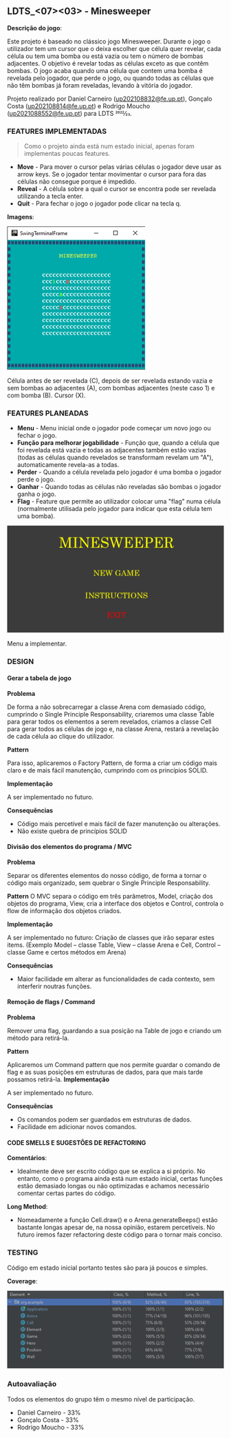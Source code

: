 ## LDTS_<07><03> - Minesweeper

**Descrição do jogo**:

Este projeto é baseado no clássico jogo Minesweeper. Durante o jogo o utilizador tem um cursor que o deixa escolher que célula quer revelar, cada célula ou tem uma bomba ou está vazia ou tem o número de bombas adjacentes.
O objetivo é revelar todas as células exceto as que contêm bombas. O jogo acaba quando uma célula que contem uma bomba é revelada pelo jogador, que perde o jogo, ou quando todas as células que não têm bombas já foram reveladas, levando à vitória do jogador. 

Projeto realizado por Daniel Carneiro (up202108832@fe.up.pt), Gonçalo Costa (up202108814@fe.up.pt) e Rodrigo Moucho (up2021088552@fe.up.pt) para LDTS 2022⁄23.

### FEATURES IMPLEMENTADAS

> Como o projeto ainda está num estado inicial, apenas foram implementas poucas features.

- **Move** - Para mover o cursor pelas várias células o jogador deve usar as arrow keys. Se o jogador tentar movimentar o cursor para fora das células não consegue porque é impedido.
- **Reveal** - A célula sobre a qual o cursor se encontra pode ser revelada utilizando a tecla enter.
- **Quit** - Para fechar o jogo o jogador pode clicar na tecla q.

**Imagens**:

![img_3.png](LDTSjogo.PNG)

Célula antes de ser revelada (C), depois de ser revelada estando vazia e sem bombas ao adjacentes (A), com bombas adjacentes (neste caso 1) e com bomba (B). Cursor (X).
### FEATURES PLANEADAS

- **Menu** - Menu inicial onde o jogador pode começar um novo jogo ou fechar o jogo.
- **Função para melhorar jogabilidade** - Função que, quando a célula que foi revelada está vazia e todas as adjacentes também estão vazias (todas as células quando revelados se transformam revelam um "A"), automaticamente revela-as a todas.
- **Perder** - Quando a célula revelada pelo jogador é uma bomba o jogador perde o jogo.
- **Ganhar** - Quando todas as células não reveladas são bombas o jogador ganha o jogo.
- **Flag** - Feature que permite ao utilizador colocar uma "flag" numa célula (normalmente utilisada pelo jogador para indicar que esta célula tem uma bomba).

![img_1.png](menu.PNG)

Menu a implementar.
### DESIGN

#### Gerar a tabela de jogo

**Problema**

De forma a não sobrecarregar a classe Arena com demasiado código, cumprindo o Single Principle Responsability, criaremos uma classe Table para gerar todos os elementos a serem revelados, criamos a classe Cell para gerar todos as células de jogo e, na classe Arena, restará a revelação de cada célula ao clique do utilizador.

**Pattern**

Para isso, aplicaremos o Factory Pattern, de forma a criar um código mais claro e de mais fácil manutenção, cumprindo com os princípios SOLID.

**Implementação**

A ser implementado no futuro.

**Consequências**

- Código mais percetível e mais fácil de fazer manutenção ou alterações.
- Não existe quebra de princípios SOLID

#### Divisão dos elementos do programa / MVC

**Problema**

Separar os diferentes elementos do nosso código, de forma a tornar o código mais organizado, sem quebrar o Single Principle Responsability.

**Pattern**
O MVC separa o código em três parâmetros, Model, criação dos objetos do programa, View, cria a interface dos objetos e Control, controla o flow de informação dos objetos criados.

**Implementação**

A ser implementado no futuro: Criação de classes que irão separar estes items. (Exemplo Model – classe Table, View – classe Arena e Cell, Control – classe Game e certos métodos em Arena)

**Consequências**

- Maior facilidade em alterar as funcionalidades de cada contexto, sem interferir noutras funções.

#### Remoção de flags / Command

**Problema**

Remover uma flag, guardando a sua posição na Table de jogo e criando um método para retirá-la.

**Pattern**

Aplicaremos um Command pattern que nos permite guardar o comando de flag e as suas posições em estruturas de dados, para que mais tarde possamos retirá-la.
**Implementação**

A ser implementado no futuro.

**Consequências**

- Os comandos podem ser guardados em estruturas de dados.
- Facilidade em adicionar novos comandos.



#### CODE SMELLS E SUGESTÕES DE REFACTORING

**Comentários**:
- Idealmente deve ser escrito código que se explica a si próprio. No entanto, como o programa ainda está num estado inicial, certas funções estão demasiado longas ou não optimizadas e achamos necessário comentar certas partes do código.


**Long Method**: 
- Nomeadamente a função Cell.draw() e o Arena.generateBeeps() estão bastante longas apesar de, na nossa opinião, estarem percetíveis. No futuro iremos fazer refactoring deste código para o tornar mais conciso.


### TESTING

Código em estado inicial portanto testes são para já poucos e simples.

**Coverage**:

![img_4.png](coverageLDTS.PNG)


### Autoavaliação

Todos os elementos do grupo têm o mesmo nível de participação.

- Daniel Carneiro - 33%
- Gonçalo Costa - 33%
- Rodrigo Moucho - 33%

